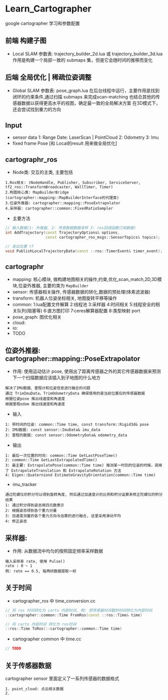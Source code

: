 # Learn_Cartographer
google cartographer 学习和参数配置

## 前端 构建子图
- Local SLAM
  参数表: trajectory_builder_2d.lua 或 trajectory_builder_3d.lua
  作用是构建一个局部一致的 submaps 集，但是它会随时间的推移而变化

## 后端 全局优化 | 稀疏位姿调整
- Global SLAM
  参数表: pose_graph.lua
  在后台线程中运行，主要作用是找到闭环的约束条件,通过扫描 submaps 来完成scan-matching
  也结合其他的传感器数据以获得更高水平的视图，确定最一致的全局解决方案
  在3D模式下，还会尝试找到重力的方向

## Input
- sensor data
  1: Range Date: LaserScan | PointCloud
  2: Odometry
  3: Imu
- fixed frame Pose [和 Local的result 用来做全局优化]

## cartographr_ros
- Node类: 交互的主类, 主要包括
```
1.Ros相关: (NodeHandle, Publisher, Subscriber, ServiceServer, tf2_ros::TransformBroadcaster, WallTimer, Timer)
2.构图核心类: MapBuilderBridge (cartographer::mapping::MapBuilderInterface的代理类)
3.位姿外推器: cartographer::mapping::PoseExtrapolator
4.采样器: cartographer::common::FixedRatioSampler
```
- 主要方法
```cpp
// 输入数据(1: 外推器, 2: 传感数据数据采样 3: ros回调函数订阅数据)
int AddTrajectory(const TrajectoryOptions& options,
                  const cartographer_ros_msgs::SensorTopics& topics);

// 发出位置 tf
void PublishLocalTrajectoryData(const ::ros::TimerEvent& timer_event);
```

## cartographr
- mapping: 核心模块, 做构建地图相关的操作,约束,优化,scan_match,2D,3D模块,位姿外推器, 主要的类为 `MapBuilder`
- sensor: 传感器相关操作, 传感器数据的转化,数据的预处理(体素滤波器)
- transform: 机器人位姿坐标相关, 地图旋转平移等操作
- common: 1:lua配置文件解算 2:线程池 3:采样器 4:时间相关 5:线程安全的相关队列(阻塞等) 6:直方图打印 7:ceres解算器配置 8:类型映射 port
- pose_graph: 图优化相关
- cloud: 
- io: 
- TODO


## 位姿外推器: cartographer::mapping::PoseExtrapolator
- 作用: 使用运动估计 pose, 使用出了距离传感器之外的其它传感器数据来预测下一个扫描数据应该插入到子地图的什么地方
```
解决了IMU数据、里程计和位姿信息进行融合的问题
通过 TrimImuData，TrimOdometryData 确保使用的是当前位置后的传感器数据
根据位姿pose 推出线速度和角速度
根据里程odom 推出线速度和角速度
```
- 输入
```
1: 带时间的位姿: common::Time time, const transform::Rigid3d& pose
2: IMU数据: const sensor::ImuData& imu_data
3: 里程的数据: const sensor::OdometryData& odometry_data
```
- 输出
```
1: 最后一次位置的时间: common::Time GetLastPoseTime()
2: common::Time GetLastExtrapolatedTime()
3: 最主要: ExtrapolatePose(common::Time time) 推测某一时刻的位姿的时候，调用了 ExtrapolateTranslation 和 ExtrapolateRotation 方法
4: Eigen::Quaterniond EstimateGravityOrientation(common::Time time)
```
- imu_tracker
```
通过陀螺仪的积分可以得到旋转角度, 然后通过加速度计的比例和积分运算来修正陀螺仪的积分结果
1: 通过积分得到姿态用四元数表示
2: 根据姿态得到各个重力分量
3: 加速度测量的各个重力方向与估算的进行融合, 这里采用滑动平均
4: 修正姿态
```

## 采样器: 
- 作用: 从数据流中均匀的按照固定频率采样数据
```
输入采样率 rate, 使用 Pulse()
rate : 0 ~ 1
例: rate == 0.5, 每两桢数据提取一桢
```

## 关于时间
- cartographer_ros 中 time_conversion.cc
```cpp
// 将 ros 时间转化为 carto 内部时间, 例: 把传感器时间戳的时间转化为内部时间
::cartographer::common::Time FromRos(const ::ros::Time& time) 

// 将 carto 内部时间 转化为 ros时间
::ros::Time ToRos(::cartographer::common::Time time)
```

- cartographer common 中 time.cc
```cpp
// TODO
```

## 关于传感器数据
cartographer sensor 里面定义了一系列传感器的数据格式
```
1. point_cloud: 点云相关数据
2. 
```

